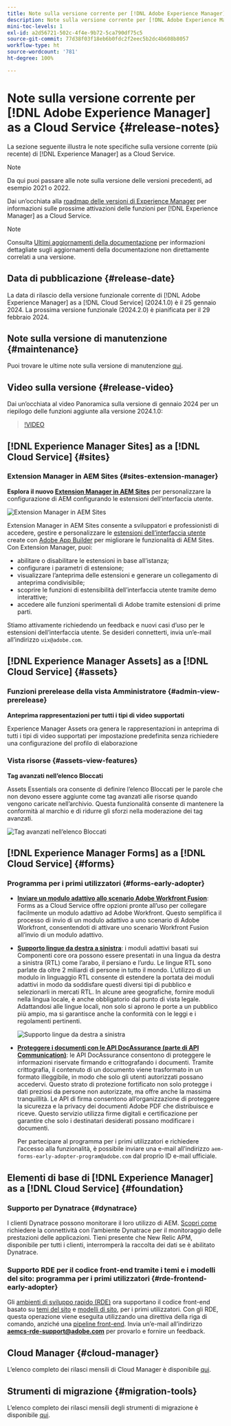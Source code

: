 ```yaml
---
title: Note sulla versione corrente per [!DNL Adobe Experience Manager] as a Cloud Service.
description: Note sulla versione corrente per [!DNL Adobe Experience Manager] as a Cloud Service.
mini-toc-levels: 1
exl-id: a2d56721-502c-4f4e-9b72-5ca790df75c5
source-git-commit: 77d38f03f18eb6b0fdc2f2eec5b2dc4b608b8057
workflow-type: ht
source-wordcount: '781'
ht-degree: 100%

---
```


# Note sulla versione corrente per [!DNL Adobe Experience Manager] as a Cloud Service {#release-notes}

La sezione seguente illustra le note specifiche sulla versione corrente (più recente) di [!DNL Experience Manager] as a Cloud Service.

>[!NOTE]
>
>Da qui puoi passare alle note sulla versione delle versioni precedenti, ad esempio 2021 o 2022.
>
>Dai un’occhiata alla [roadmap delle versioni di Experience Manager](https://experienceleague.adobe.com/docs/experience-manager-release-information/aem-release-updates/update-releases-roadmap.html?lang=it) per informazioni sulle prossime attivazioni delle funzioni per [!DNL Experience Manager] as a Cloud Service.

>[!NOTE]
>
>Consulta [Ultimi aggiornamenti della documentazione](https://experienceleague.adobe.com/docs/experience-manager-release-information/aem-release-updates/doc-updates/documentation-updates.html?lang=it) per informazioni dettagliate sugli aggiornamenti della documentazione non direttamente correlati a una versione.

## Data di pubblicazione {#release-date}

La data di rilascio della versione funzionale corrente di [!DNL Adobe Experience Manager] as a [!DNL Cloud Service] (2024.1.0) è il 25 gennaio 2024. La prossima versione funzionale (2024.2.0) è pianificata per il 29 febbraio 2024.

## Note sulla versione di manutenzione {#maintenance}

Puoi trovare le ultime note sulla versione di manutenzione [qui](/help/release-notes/maintenance/latest.md).

## Video sulla versione {#release-video}

Dai un’occhiata al video Panoramica sulla versione di gennaio 2024 per un riepilogo delle funzioni aggiunte alla versione 2024.1.0:

>[!VIDEO](https://video.tv.adobe.com/v/3427041?quality=12)

## [!DNL Experience Manager Sites] as a [!DNL Cloud Service] {#sites}

### Extension Manager in AEM Sites {#sites-extension-manager}

**Esplora il nuovo [Extension Manager in AEM Sites](https://developer.adobe.com/uix/docs/extension-manager/)** per personalizzare la configurazione di AEM configurando le estensioni dell’interfaccia utente.

![Extension Manager in AEM Sites](/help/assets/sites/extension-manager/homepage.png)

Extension Manager in AEM Sites consente a sviluppatori e professionisti di accedere, gestire e personalizzare le [estensioni dell’interfaccia utente](https://developer.adobe.com/uix/docs/) create con [Adobe App Builder](https://developer.adobe.com/app-builder/) per migliorare le funzionalità di AEM Sites.
Con Extension Manager, puoi:

* abilitare o disabilitare le estensioni in base all’istanza;
* configurare i parametri di estensione;
* visualizzare l’anteprima delle estensioni e generare un collegamento di anteprima condivisibile;
* scoprire le funzioni di estensibilità dell’interfaccia utente tramite demo interattive;
* accedere alle funzioni sperimentali di Adobe tramite estensioni di prime parti.

Stiamo attivamente richiedendo un feedback e nuovi casi d’uso per le estensioni dell’interfaccia utente. Se desideri connetterti, invia un’e-mail all’indirizzo `uix@adobe.com`.

## [!DNL Experience Manager Assets] as a [!DNL Cloud Service] {#assets}

### Funzioni prerelease della vista Amministratore {#admin-view-prerelease}

**Anteprima rappresentazioni per tutti i tipi di video supportati**

Experience Manager Assets ora genera le rappresentazioni in anteprima di tutti i tipi di video supportati per impostazione predefinita senza richiedere una configurazione del profilo di elaborazione

### Vista risorse {#assets-view-features}

**Tag avanzati nell’elenco Bloccati**

Assets Essentials ora consente di definire l’elenco Bloccati per le parole che non devono essere aggiunte come tag avanzati alle risorse quando vengono caricate nell’archivio. Questa funzionalità consente di mantenere la conformità al marchio e di ridurre gli sforzi nella moderazione dei tag avanzati.

![Tag avanzati nell’elenco Bloccati](/help/assets/assets/block-tags.png)


## [!DNL Experience Manager Forms] as a [!DNL Cloud Service] {#forms}

<!-- 

* **Configure a shard for Adobe Sign for AEM Forms**: Adobe distributes Acrobat Sign API around the globe in many deployment units called "shards." Each shard serves a customer's account, such as NA1, NA2, NA3, EU1, JP1, AU1, IN1, and others. The shard names correspond to geographic locations. You can now use more than one shard while using Adobe Sign integration with AEM Forms. 

-->

### Programma per i primi utilizzatori {#forms-early-adopter}

* **[Inviare un modulo adattivo allo scenario Adobe Workfront Fusion](/help/forms/submit-adaptive-form-to-workfront-fusion.md)**: Forms as a Cloud Service offre opzioni pronte all’uso per collegare facilmente un modulo adattivo ad Adobe Workfront. Questo semplifica il processo di invio di un modulo adattivo a uno scenario di Adobe Workfront, consentendoti di attivare uno scenario Workfront Fusion all’invio di un modulo adattivo.

* **[Supporto lingue da destra a sinistra](/help/forms/supporting-new-language-localization-core-components.md)**: i moduli adattivi basati sui Componenti core ora possono essere presentati in una lingua da destra a sinistra (RTL) come l’arabo, il persiano e l’urdu. Le lingue RTL sono parlate da oltre 2 miliardi di persone in tutto il mondo. L’utilizzo di un modulo in linguaggio RTL consente di estendere la portata dei moduli adattivi in modo da soddisfare questi diversi tipi di pubblico e selezionarli in mercati RTL. In alcune aree geografiche, fornire moduli nella lingua locale, è anche obbligatorio dal punto di vista legale. Adattandosi alle lingue locali, non solo si aprono le porte a un pubblico più ampio, ma si garantisce anche la conformità con le leggi e i regolamenti pertinenti.

  ![Supporto lingue da destra a sinistra](/help/forms/assets/right-to-left-language-support.png)

* **[Proteggere i documenti con le API DocAssurance (parte di API Communication)](/help/forms/aem-forms-cloud-service-communications-introduction.md#document-assurance-doc-assurance)**: le API DocAssurance consentono di proteggere le informazioni riservate firmando e crittografando i documenti. Tramite crittografia, il contenuto di un documento viene trasformato in un formato illeggibile, in modo che solo gli utenti autorizzati possano accedervi. Questo strato di protezione fortificato non solo protegge i dati preziosi da persone non autorizzate, ma offre anche la massima tranquillità. Le API di firma consentono all’organizzazione di proteggere la sicurezza e la privacy dei documenti Adobe PDF che distribuisce e riceve. Questo servizio utilizza firme digitali e certificazione per garantire che solo i destinatari desiderati possano modificare i documenti.

  Per partecipare al programma per i primi utilizzatori e richiedere l’accesso alla funzionalità, è possibile inviare una e-mail all’indirizzo `aem-forms-early-adopter-program@adobe.com` dal proprio ID e-mail ufficiale.

## Elementi di base di [!DNL Experience Manager] as a [!DNL Cloud Service] {#foundation}

### Supporto per Dynatrace {#dynatrace}

I clienti Dynatrace possono monitorare il loro utilizzo di AEM. [Scopri come](/help/implementing/cloud-manager/dynatrace.md) richiedere la connettività con l’ambiente Dynatrace per il monitoraggio delle prestazioni delle applicazioni. Tieni presente che New Relic APM, disponibile per tutti i clienti, interromperà la raccolta dei dati se è abilitato Dynatrace.

### Supporto RDE per il codice front-end tramite i temi e i modelli del sito: programma per i primi utilizzatori {#rde-frontend-early-adopter}

Gli [ambienti di sviluppo rapido (RDE)](/help/implementing/developing/introduction/rapid-development-environments.md) ora supportano il codice front-end basato su [temi del sito](/help/sites-cloud/administering/site-creation/site-themes.md) e [modelli di sito](/help/sites-cloud/administering/site-creation/site-templates.md), per i primi utilizzatori. Con gli RDE, questa operazione viene eseguita utilizzando una direttiva della riga di comando, anziché una [pipeline front-end](/help/sites-cloud/administering/site-creation/enable-front-end-pipeline.md). Invia un’e-mail all’indirizzo **aemcs-rde-support@adobe.com** per provarlo e fornire un feedback.

## Cloud Manager {#cloud-manager}

L’elenco completo dei rilasci mensili di Cloud Manager è disponibile [qui](/help/implementing/cloud-manager/release-notes/current.md).

## Strumenti di migrazione {#migration-tools}

L’elenco completo dei rilasci mensili degli strumenti di migrazione è disponibile [qui](/help/journey-migration/release-notes/release-notes-migration-tools-current.md).
